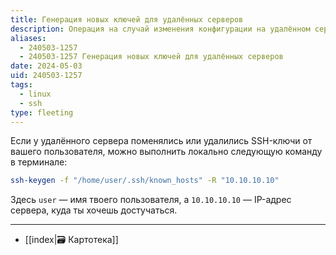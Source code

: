 ```yaml
---
title: Генерация новых ключей для удалённых серверов
description: Операция на случай изменения конфигурации на удалённом сервере на Linux
aliases:
  - 240503-1257
  - 240503-1257 Генерация новых ключей для удалённых серверов
date: 2024-05-03
uid: 240503-1257
tags:
  - linux
  - ssh
type: fleeting
---
```


Если у удалённого сервера поменялись или удалились SSH-ключи от вашего пользователя, можно выполнить локально следующую команду в терминале:

```bash
ssh-keygen -f "/home/user/.ssh/known_hosts" -R "10.10.10.10"
```

Здесь `user` — имя твоего пользователя, а `10.10.10.10` — IP-адрес сервера, куда ты хочешь достучаться.

---

- [[index|🗃️ Картотека]]
